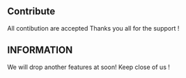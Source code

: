 ## Contribute
All contibution are accepted
Thanks you all for the support !

## INFORMATION
We will drop another features at soon!
Keep close of us !
